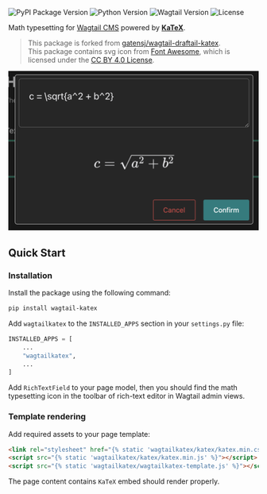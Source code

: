 ![PyPI Package Version](https://img.shields.io/pypi/v/wagtail-katex)
![Python Version](https://img.shields.io/pypi/pyversions/wagtail-cjkcms)
![Wagtail Version](https://img.shields.io/pypi/frameworkversions/wagtail/wagtail-katex)
![License](https://img.shields.io/github/license/ongchi/wagtail-katex)

Math typesetting for [Wagtail CMS](https://wagtail.org/) powered by **[KaTeX](https://katex.org)**.

> This package is forked from [gatensj/wagtail-draftail-katex](https://github.com/gatensj/wagtail-draftail-katex).  
> This package contains svg icon from [Font Awesome](http://fontawesome.io), which is licensed under the [CC BY 4.0 License](https://creativecommons.org/licenses/by/4.0).

![KaTeX Editor Screenshot](https://raw.githubusercontent.com/ongchi/wagtail-katex/master/screenshots/screenshot_katex_editor.png)

## Quick Start

### Installation

Install the package using the following command:

```sh
pip install wagtail-katex
```

Add `wagtailkatex` to the `INSTALLED_APPS` section in your `settings.py` file:

```python
INSTALLED_APPS = [
    ...
    "wagtailkatex",
    ...
]
```

Add `RichTextField` to your page model, then you should find the math typesetting
icon in the toolbar of rich-text editor in Wagtail admin views.

### Template rendering

Add required assets to your page template:

```html
<link rel="stylesheet" href="{% static 'wagtailkatex/katex/katex.min.css' %}">
<script src="{% static 'wagtailkatex/katex/katex.min.js' %}"></script>
<script src="{% static 'wagtailkatex/wagtailkatex-template.js' %}"></script>
```

The page content contains `KaTeX` embed should render properly.
